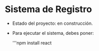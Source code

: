 <h1> Sistema de Registro</h1>

- Estado del proyecto: en construcción.

- Para ejecutar el sistema, debes poner:

  '''npm install react
